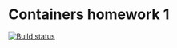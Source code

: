 # Containers homework 1

[![Build status](https://ci.appveyor.com/api/projects/status/xperpoy3ab6w4838?svg=true)](https://ci.appveyor.com/project/IrinaOre/containers-homework-1)
